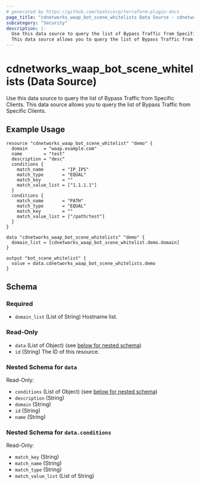 ```yaml
---
# generated by https://github.com/hashicorp/terraform-plugin-docs
page_title: "cdnetworks_waap_bot_scene_whitelists Data Source - cdnetworks"
subcategory: "Security"
description: |-
  Use this data source to query the list of Bypass Traffic from Specific Clients.
  This data source allows you to query the list of Bypass Traffic from Specific Clients.
---
```


# cdnetworks_waap_bot_scene_whitelists (Data Source)
Use this data source to query the list of Bypass Traffic from Specific Clients. This data source allows you to query the list of Bypass Traffic from Specific Clients.

## Example Usage
```hcl
resource "cdnetworks_waap_bot_scene_whitelist" "demo" {
  domain      = "waap.example.com"
  name        = "test"
  description = "desc"
  conditions {
    match_name       = "IP_IPS"
    match_type       = "EQUAL"
    match_key        = ""
    match_value_list = ["1.1.1.1"]
  }
  conditions {
    match_name       = "PATH"
    match_type       = "EQUAL"
    match_key        = ""
    match_value_list = ["/path/test"]
  }
}

data "cdnetworks_waap_bot_scene_whitelists" "demo" {
  domain_list = [cdnetworks_waap_bot_scene_whitelist.demo.domain]
}

output "bot_scene_whitelist" {
  value = data.cdnetworks_waap_bot_scene_whitelists.demo
}
```


<!-- schema generated by tfplugindocs -->
## Schema

### Required

- `domain_list` (List of String) Hostname list.

### Read-Only

- `data` (List of Object) (see [below for nested schema](#nestedatt--data))
- `id` (String) The ID of this resource.

<a id="nestedatt--data"></a>
### Nested Schema for `data`

Read-Only:

- `conditions` (List of Object) (see [below for nested schema](#nestedobjatt--data--conditions))
- `description` (String)
- `domain` (String)
- `id` (String)
- `name` (String)

<a id="nestedobjatt--data--conditions"></a>
### Nested Schema for `data.conditions`

Read-Only:

- `match_key` (String)
- `match_name` (String)
- `match_type` (String)
- `match_value_list` (List of String)
